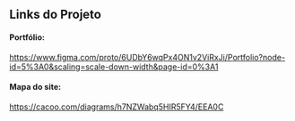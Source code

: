 ## Links do Projeto
#### Portfólio:
https://www.figma.com/proto/6UDbY6wqPx4ON1v2ViRxJi/Portfolio?node-id=5%3A0&scaling=scale-down-width&page-id=0%3A1

#### Mapa do site:
https://cacoo.com/diagrams/h7NZWabq5HIR5FY4/EEA0C
